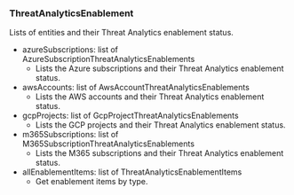 ### ThreatAnalyticsEnablement
Lists of entities and their Threat Analytics enablement status.

- azureSubscriptions: list of AzureSubscriptionThreatAnalyticsEnablements
  - Lists the Azure subscriptions and their Threat Analytics enablement status.
- awsAccounts: list of AwsAccountThreatAnalyticsEnablements
  - Lists the AWS accounts and their Threat Analytics enablement status.
- gcpProjects: list of GcpProjectThreatAnalyticsEnablements
  - Lists the GCP projects and their Threat Analytics enablement status.
- m365Subscriptions: list of M365SubscriptionThreatAnalyticsEnablements
  - Lists the M365 subscriptions and their Threat Analytics enablement status.
- allEnablementItems: list of ThreatAnalyticsEnablementItems
  - Get enablement items by type.
